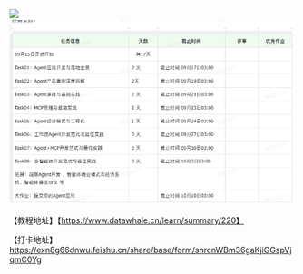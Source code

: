 ![](inbox/075b4818ed7efefce4d0065903c63cd8.png)
![](inbox/5f75808fe4aec07b2cde190055df5d7e%201.png)

【教程地址】【https://www.datawhale.cn/learn/summary/220】

【打卡地址】https://exn8g66dnwu.feishu.cn/share/base/form/shrcnWBm36gaKjiGGspVjqmC0Yg
